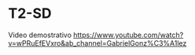 # T2-SD

Video demostrativo
https://www.youtube.com/watch?v=wPRuEfEVxro&ab_channel=GabrielGonz%C3%A1lez 
